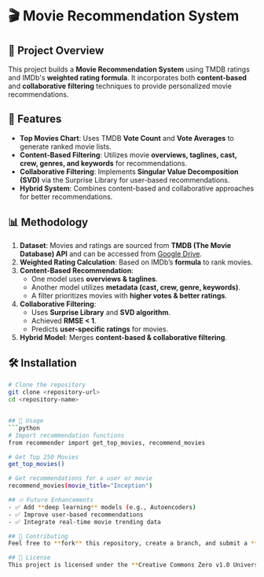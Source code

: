 # 🎬 Movie Recommendation System

## 📌 Project Overview
This project builds a **Movie Recommendation System** using TMDB ratings and IMDb's **weighted rating formula**. It incorporates both **content-based** and **collaborative filtering** techniques to provide personalized movie recommendations.

## 🚀 Features
- **Top Movies Chart**: Uses TMDB **Vote Count** and **Vote Averages** to generate ranked movie lists.
- **Content-Based Filtering**: Utilizes movie **overviews, taglines, cast, crew, genres, and keywords** for recommendations.
- **Collaborative Filtering**: Implements **Singular Value Decomposition (SVD)** via the Surprise Library for user-based recommendations.
- **Hybrid System**: Combines content-based and collaborative approaches for better recommendations.

## 📊 Methodology
1. **Dataset**: Movies and ratings are sourced from **TMDB (The Movie Database) API** and can be accessed from [Google Drive](https://drive.google.com/drive/folders/1kiVq_QiNg15m8MyhSVqlhPtoo3Ph8HcU).
2. **Weighted Rating Calculation**: Based on IMDb’s **formula** to rank movies.
3. **Content-Based Recommendation**:
   - One model uses **overviews & taglines**.
   - Another model utilizes **metadata (cast, crew, genre, keywords)**.
   - A filter prioritizes movies with **higher votes & better ratings**.
4. **Collaborative Filtering**:
   - Uses **Surprise Library** and **SVD algorithm**.
   - Achieved **RMSE < 1**.
   - Predicts **user-specific ratings** for movies.
5. **Hybrid Model**: Merges **content-based & collaborative filtering**.

## 🛠️ Installation
```bash
# Clone the repository
git clone <repository-url>
cd <repository-name>


## 📌 Usage
```python
# Import recommendation functions
from recommender import get_top_movies, recommend_movies

# Get Top 250 Movies
get_top_movies()

# Get recommendations for a user or movie
recommend_movies(movie_title="Inception")

## 🔥 Future Enhancements
- ✅ Add **deep learning** models (e.g., Autoencoders)
- ✅ Improve user-based recommendations
- ✅ Integrate real-time movie trending data

## 🤝 Contributing
Feel free to **fork** this repository, create a branch, and submit a **pull request**!

## 📜 License
This project is licensed under the **Creative Commons Zero v1.0 Universal**.
